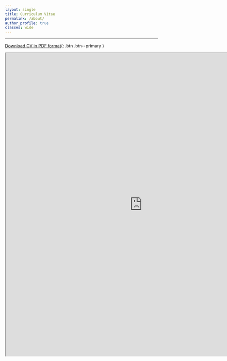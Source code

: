 ```yaml
---
layout: single
title: Curriculum Vitae
permalink: /about/
author_profile: true
classes: wide
---
```


---

[Download CV in PDF format](https://www.ocean.washington.edu/files/ethan_campbell_cv_2024-08-28-20240828102743.pdf){: .btn .btn--primary }

<iframe src="https://www.ocean.washington.edu/files/ethan_campbell_cv_2024-08-28-20240828102743.pdf" width="900" height="1000"></iframe>
